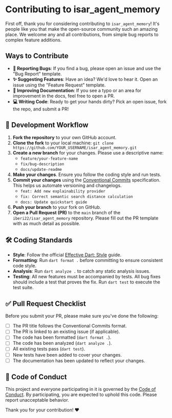 # Contributing to isar_agent_memory

First off, thank you for considering contributing to `isar_agent_memory`! It's people like you that make the open-source community such an amazing place. We welcome any and all contributions, from simple bug reports to complex feature additions.

## Ways to Contribute

- **🐛 Reporting Bugs**: If you find a bug, please open an issue and use the "Bug Report" template.
- **✨ Suggesting Features**: Have an idea? We'd love to hear it. Open an issue using the "Feature Request" template.
- **📝 Improving Documentation**: If you see a typo or an area for improvement in the docs, feel free to open a PR.
- **💻 Writing Code**: Ready to get your hands dirty? Pick an open issue, fork the repo, and submit a PR!

## 🚀 Development Workflow

1.  **Fork the repository** to your own GitHub account.
2.  **Clone the fork** to your local machine: `git clone https://github.com/YOUR_USERNAME/isar_agent_memory.git`
3.  **Create a new branch** for your changes. Please use a descriptive name:
    - `feature/your-feature-name`
    - `fix/bug-description`
    - `docs/update-readme`
4.  **Make your changes**. Ensure you follow the coding style and run tests.
5.  **Commit your changes** using the [Conventional Commits](https://www.conventionalcommits.org/en/v1.0.0/) specification. This helps us automate versioning and changelogs.
    - `feat: Add new explainability provider`
    - `fix: Correct semantic search distance calculation`
    - `docs: Update quickstart guide`
6.  **Push your branch** to your fork on GitHub.
7.  **Open a Pull Request (PR)** to the `main` branch of the `iberi22/isar_agent_memory` repository. Please fill out the PR template with as much detail as possible.

## 🛠️ Coding Standards

- **Style**: Follow the official [Effective Dart: Style](https://dart.dev/guides/language/effective-dart/style) guide.
- **Formatting**: Run `dart format .` before committing to ensure consistent code style.
- **Analysis**: Run `dart analyze .` to catch any static analysis issues.
- **Testing**: All new features must be accompanied by tests. All bug fixes should include a test that proves the fix. Run `dart test` to execute the test suite.

## ✅ Pull Request Checklist

Before you submit your PR, please make sure you've done the following:

- [ ] The PR title follows the Conventional Commits format.
- [ ] The PR is linked to an existing issue (if applicable).
- [ ] The code has been formatted (`dart format .`).
- [ ] The code has been analyzed (`dart analyze .`).
- [ ] All existing tests pass (`dart test`).
- [ ] New tests have been added to cover your changes.
- [ ] The documentation has been updated to reflect your changes.

## 🤝 Code of Conduct

This project and everyone participating in it is governed by the [Code of Conduct](CODE_OF_CONDUCT.md). By participating, you are expected to uphold this code. Please report unacceptable behavior.

Thank you for your contribution! ❤️
